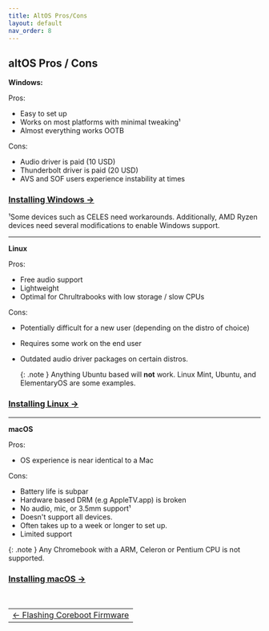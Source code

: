 ```yaml
---
title: AltOS Pros/Cons
layout: default
nav_order: 8
---
```


## altOS Pros / Cons



**Windows:**

Pros:
* Easy to set up 
* Works on most platforms with minimal tweaking¹
* Almost everything works OOTB

Cons: 
* Audio driver is paid (10 USD)
* Thunderbolt driver is paid (20 USD)
* AVS and SOF users experience instability at times

### [Installing Windows →](installing-windows.html) 

¹Some devices such as CELES need workarounds. Additionally, AMD Ryzen devices need several modifications to enable Windows support.

----------

**Linux**

Pros:
* Free audio support 
* Lightweight
* Optimal for Chrultrabooks with low storage / slow CPUs

Cons:
* Potentially difficult for a new user (depending on the distro of choice)
* Requires some work on the end user
* Outdated audio driver packages on certain distros.

   {: .note }
   Anything Ubuntu based will **not** work. Linux Mint, Ubuntu, and ElementaryOS are some examples.

### [Installing Linux →](installing-linux.html)


----------

**macOS**

Pros:
* OS experience is near identical to a Mac

Cons:
* Battery life is subpar
* Hardware based DRM (e.g AppleTV.app) is broken
* No audio, mic, or 3.5mm support¹
* Doesn't support all devices.
* Often takes up to a week or longer to set up.
* Limited support

{: .note }
Any Chromebook with a ARM, Celeron or Pentium CPU is not supported.

### [Installing macOS →](installing-macos.html)

<br>


<table>
<tr>
<td width="100%" style="text-align: left">
<a href="firmware.html">← Flashing Coreboot Firmware</a> 
</td>
</tr>
</table>

